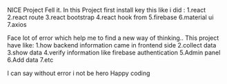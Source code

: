 NICE Project Fell it.
In this Project first install key this like i did :
1.react
2.react route
3.react bootstrap
4.react hook from
5.firebase
6.material ui
7.axios

Face lot of error which help me to find a new way of thinking..
This project have like:
1.how  backend information came in frontend side
2.collect data 
3.show data
4.verify information like firebase authentication
5.Admin panel
6.Add data
7.etc


I can say without error i not be hero 
Happy coding
